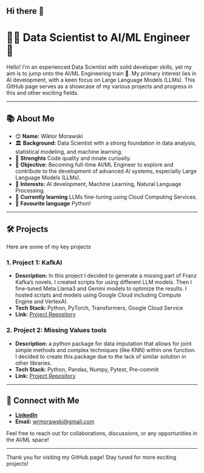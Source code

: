 ## Hi there 👋

# 🧑‍💻 Data Scientist to AI/ML Engineer 🚀

Hello! I'm an experienced Data Scientist with solid developer skills, yet my aim is to jump onto the AI/ML Engineering train 🚂. My primary interest lies in AI development, with a keen focus on Large Language Models (LLMs). This GitHub page serves as a showcase of my various projects and progress in this and other exciting fields.

---

## 📚 About Me

- 😊 **Name:** Wiktor Morawski
- 🏛️ **Background:** Data Scientist with a strong foundation in data analysis, statistical modeling, and machine learning.
- 💪 **Strenghts** Code quality and innate curiosity. 
- 🎯 **Objective:** Becoming full-time AI/ML Engineer to explore and contribute to the development of advanced AI systems, especially Large Language Models (LLMs).
- 🤔 **Interests:** AI development, Machine Learning, Natural Language Processing.
- 🌱 **Currently learning** LLMs fine-tuning using Cloud Computing Services.
- 🐍 **Favourite language** Python!

---

## 🛠️ Projects

Here are some of my key projects 

### 1. **Project 1: KafkAI**
   - **Description:** In this project I decided to generate a missing part of Franz Kafka’s novels. I created scripts for using different LLM models. Then I fine-tuned Meta Llama3 and Gemini models to optimize the results. I hosted scripts and models using Google Cloud including Compute Engine and VertexAI. 
   - **Tech Stack:** Python, PyTorch, Transformers, Google Cloud Service
   - **Link:** [Project Repository](https://github.com/wrmorawski/kafkai)

### 2. **Project 2: Missing Values tools**
   - **Description:** a python package for data imputation that allows for joint simple methods and complex techniques (like KNN) within one function. I decided to create this package due to the lack of  similar solution in other libraries. 
   - **Tech Stack:** Python, Pandas, Numpy, Pytest, Pre-commit
   - **Link:** [Project Repository](https://github.com/wrmorawski/mvtools)

---

## 🔗 Connect with Me

- [**LinkedIn**](https://www.linkedin.com/in/wiktor-morawski-842168176/)
- **Email:** [wrmorawski@gmail.com](mailto:wrmorawski@gmail.com)

Feel free to reach out for collaborations, discussions, or any opportunities in the AI/ML space!

---
<!-- ## 🏆 Achievements

## 📈 Stats

![Your GitHub Stats](https://github-readme-stats.vercel.app/api?username=wrmorawski&show_icons=true&theme=radical)

---



- **Top Contributor:** Recognized as a top contributor in several open-source AI projects.
- **Speaker:** Presented at various AI and ML conferences and meetups.
- **Publications:** Authored research papers on AI and ML topics, published in reputed journals.
-->

Thank you for visiting my GitHub page! Stay tuned for more exciting projects!


<!--
**wrmorawski/wrmorawski** is a ✨ _special_ ✨ repository because its `README.md` (this file) appears on your GitHub profile.

Here are some ideas to get you started:

- 🔭 I’m currently working on ...
- 🌱 I’m currently learning ...
- 👯 I’m looking to collaborate on ...
- 🤔 I’m looking for help with ...
- 💬 Ask me about ...
- 📫 How to reach me: ...
- 😄 Pronouns: ...
- ⚡ Fun fact: ...
-->
